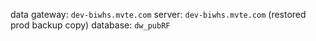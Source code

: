 data gateway: `dev-biwhs.mvte.com`
server: `dev-biwhs.mvte.com` (restored prod backup copy)
database: `dw_pubRF`
